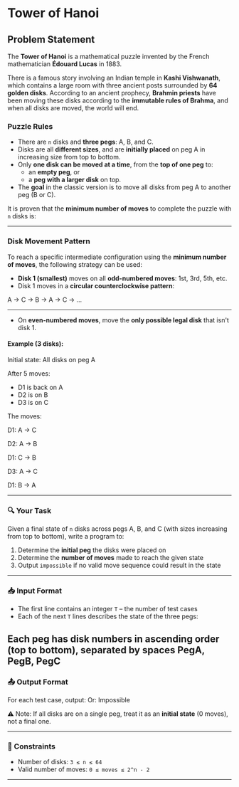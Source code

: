 # Tower of Hanoi

## Problem Statement

The **Tower of Hanoi** is a mathematical puzzle invented by the French mathematician **Édouard Lucas** in 1883.

There is a famous story involving an Indian temple in **Kashi Vishwanath**, which contains a large room with three ancient posts surrounded by **64 golden disks**. According to an ancient prophecy, **Brahmin priests** have been moving these disks according to the **immutable rules of Brahma**, and when all disks are moved, the world will end.

### Puzzle Rules

- There are `n` disks and **three pegs**: A, B, and C.
- Disks are all **different sizes**, and are **initially placed** on peg A in increasing size from top to bottom.
- Only **one disk can be moved at a time**, from the **top of one peg** to:
  - an **empty peg**, or
  - a **peg with a larger disk** on top.
- The **goal** in the classic version is to move all disks from peg A to another peg (B or C).

It is proven that the **minimum number of moves** to complete the puzzle with `n` disks is:

---

### Disk Movement Pattern

To reach a specific intermediate configuration using the **minimum number of moves**, the following strategy can be used:

- **Disk 1 (smallest)** moves on all **odd-numbered moves**: 1st, 3rd, 5th, etc.
- Disk 1 moves in a **circular counterclockwise pattern**:

A → C → B → A → C → ...

---

- On **even-numbered moves**, move the **only possible legal disk** that isn't disk 1.

#### Example (3 disks):
Initial state: All disks on peg A

After 5 moves:
- D1 is back on A
- D2 is on B
- D3 is on C

The moves:

D1: A → C

D2: A → B

D1: C → B

D3: A → C

D1: B → A

---

### 🔍 Your Task

Given a final state of `n` disks across pegs A, B, and C (with sizes increasing from top to bottom), write a program to:

1. Determine the **initial peg** the disks were placed on
2. Determine the **number of moves** made to reach the given state
3. Output `impossible` if no valid move sequence could result in the state

---

### 📥 Input Format

- The first line contains an integer `T` – the number of test cases
- Each of the next `T` lines describes the state of the three pegs:

Each peg has disk numbers in ascending order (top to bottom), separated by spaces
PegA, PegB, PegC
---

### 📤 Output Format

For each test case, output:
<InitialPeg> <MoveCount>
Or:
Impossible

⚠️ Note: If all disks are on a single peg, treat it as an **initial state** (0 moves), not a final one.

---

### 🧠 Constraints

- Number of disks: `3 ≤ n ≤ 64`
- Valid number of moves: `0 ≤ moves ≤ 2^n - 2`

---
